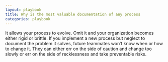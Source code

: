 ```yaml
---
layout: playbook
title: Why is the most valuable documentation of any process
categories: playbook
---
```


It allows your process to evolve. Omit it and your organization becomes either rigid or brittle. If you implement a new process but neglect to document the problem it solves, future teammates won’t know when or how to change it. They can either err on the side of caution and change too slowly or err on the side of recklessness and take preventable risks.

